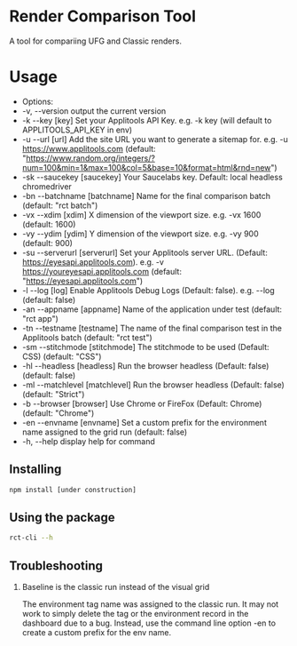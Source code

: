 # Render Comparison Tool

A tool for compariing UFG and Classic renders.

# Usage
- Options:
-  -v, --version                  output the current version
-  -k --key [key]                 Set your Applitools API Key. e.g. -k key (will default to APPLITOOLS_API_KEY in env)
-  -u --url [url]                 Add the site URL you want to generate a sitemap for. e.g. -u https://www.applitools.com (default:
                                 "https://www.random.org/integers/?num=100&min=1&max=100&col=5&base=10&format=html&rnd=new")
 - -sk --saucekey [saucekey]      Your Saucelabs key. Default: local headless chromedriver
 - -bn --batchname [batchname]    Name for the final comparison batch (default: "rct batch")
 - -vx --xdim [xdim]              X dimension of the viewport size. e.g. -vx 1600 (default: 1600)
 - -vy --ydim [ydim]              Y dimension of the viewport size. e.g. -vy 900 (default: 900)
 - -su  --serverurl [serverurl]   Set your Applitools  server URL. (Default: https://eyesapi.applitools.com). e.g. -v https://youreyesapi.applitools.com (default:
                                 "https://eyesapi.applitools.com")
 - -l --log [log]                 Enable Applitools Debug Logs (Default: false). e.g. --log (default: false)
 - -an --appname [appname]        Name of the application under test (default: "rct app")
 - -tn --testname [testname]      The name of the final comparison test in the Applitools batch (default: "rct test")
 - -sm --stitchmode [stitchmode]  The stitchmode to be used (Default: CSS) (default: "CSS")
 - -hl --headless [headless]      Run the browser headless (Default: false) (default: false)
 - -ml --matchlevel [matchlevel]  Run the browser headless (Default: false) (default: "Strict")
 - -b --browser [browser]         Use Chrome or FireFox (Default: Chrome) (default: "Chrome")
 - -en --envname [envname]        Set a custom prefix for the environment name assigned to the grid run (default: false)
 - -h, --help                     display help for command

## Installing

```sh
npm install [under construction]
```

## Using the package

```sh
rct-cli --h
```

## Troubleshooting

1) Baseline is the classic run instead of the visual grid

   The environment tag name was assigned to the classic run. It may not work to simply delete the tag or the environment record in the dashboard due to a bug. Instead, use the command line option -en to create a custom prefix for the env name.
